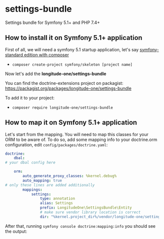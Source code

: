 # settings-bundle

Settings bundle for Symfony 5.1+ and PHP 7.4+

## How to install it on Symfony 5.1+ application

First of all, we will need a symfony 5.1 startup application, let's say [symfony-standard edition
with composer](https://symfony.com/doc/current/best_practices/creating-the-project.html)

- `composer create-project symfony/skeleton [project name]`

Now let's add the **longitude-one/settings-bundle**

You can find the doctrine-extensions project on packagist: https://packagist.org/packages/longitude-one/settings-bundle

To add it to your project: 
- `composer require longitude-one/settings-bundle`

## How to map it on Symfony 5.1+ application

Let's start from the mapping. You will need to map this classes for your ORM to be aware of. 
To do so, add some mapping info to your doctrine.orm configuration, edit `config/packages/doctrine.yaml`:

```yaml
doctrine:
    dbal:
# your dbal config here

    orm:
        auto_generate_proxy_classes: %kernel.debug%
        auto_mapping: true
# only these lines are added additionally
        mappings:
            settings:
                type: annotation
                alias: Settings
                prefix: LongitudeOne\SettingsBundle\Entity
                # make sure vendor library location is correct
                dir: "%kernel.project_dir%/vendor/longitude-one/settings-bundle/src/LongitudeOne/Entity"
```

After that, running `symfony console doctrine:mapping:info` you should see the output:

```

```